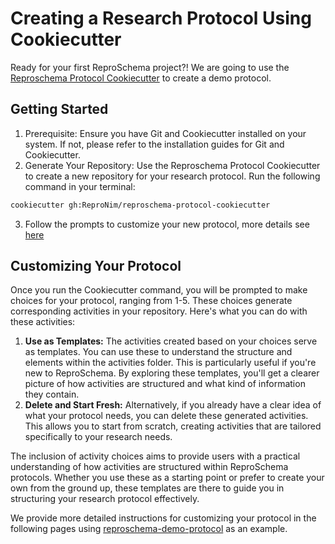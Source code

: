 # Creating a Research Protocol Using Cookiecutter

Ready for your first ReproSchema project?! We are going to use the [Reproschema Protocol Cookiecutter](https://github.com/ReproNim/reproschema-protocol-cookiecutter) to create a demo protocol.

## Getting Started
1. Prerequisite: Ensure you have Git and Cookiecutter installed on your system. If not, please refer to the installation guides for Git and Cookiecutter.
2. Generate Your Repository: Use the Reproschema Protocol Cookiecutter to create a new repository for your research protocol. Run the following command in your terminal:
```bash
cookiecutter gh:ReproNim/reproschema-protocol-cookiecutter
```
3. Follow the prompts to customize your new protocol, more details see [here](https://github.com/ReproNim/reproschema-protocol-cookiecutter#step-1-generate-the-protocol-files)

## Customizing Your Protocol

Once you run the Cookiecutter command, you will be prompted to make choices for your protocol, ranging from 1-5. These choices generate corresponding activities in your repository. Here's what you can do with these activities:

1. **Use as Templates:** The activities created based on your choices serve as templates. You can use these to understand the structure and elements within the activities folder. This is particularly useful if you're new to ReproSchema. By exploring these templates, you'll get a clearer picture of how activities are structured and what kind of information they contain.
2. **Delete and Start Fresh:** Alternatively, if you already have a clear idea of what your protocol needs, you can delete these generated activities. This allows you to start from scratch, creating activities that are tailored specifically to your research needs.

The inclusion of activity choices aims to provide users with a practical understanding of how activities are structured within ReproSchema protocols. Whether you use these as a starting point or prefer to create your own from the ground up, these templates are there to guide you in structuring your research protocol effectively.

We provide more detailed instructions for customizing your protocol in the following pages using [reproschema-demo-protocol](https://github.com/ReproNim/reproschema-demo-protocol) as an example.